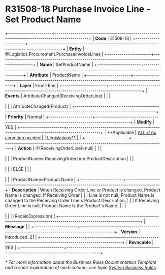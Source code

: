 ﻿---
erp.type: front-end-business-rule
erp.entity: Logistics.Procurement.PurchaseInvoiceLines
---

# R31508-18 Purchase Invoice Line - Set Product Name
+----------------------+-----------------------------------------------------------------------------------------------+
| **Code**             | 31508-18                                                                                      |
+----------------------+-----------------------------------------------------------------------------------------------+
| **Entity**           | @Logistics.Procurement.PurchaseInvoiceLines                                                   |
+----------------------+-----------------------------------------------------------------------------------------------+
| **Name**             | SetProductName                                                                                |
+----------------------+-----------------------------------------------------------------------------------------------+
| **Attribute**        | ProductName                                                                                   |
+----------------------+-----------------------------------------------------------------------------------------------+
| **Layer**            | Front-End                                                                                     |
+----------------------+-----------------------------------------------------------------------------------------------+
| **Events**           | AttributeChanged(ReceivingOrderLine)                                                          |
|                      | <br/><br/>                                                                                    |
|                      | AttributeChanged(Product)                                                                     |
+----------------------+-----------------------------------------------------------------------------------------------+
| **Priority**         | Normal                                                                                        |
+----------------------+-----------------------------------------------------------------------------------------------+
| **Modify**           | YES                                                                                           |
+----------------------+-----------------------------------------------------------------------------------------------+
| **Applicable         | [ALL // no condition needed                                                                   |
| Legislations**       | ](xref:applicable-legislations)                                                               |
+----------------------+-----------------------------------------------------------------------------------------------+
| **Action**           | IF(ReceivingOrderLine!=null)                                                                  |
|                      | <br/><br/>                                                                                    |
|                      | ProductName= ReceivingOrderLine.ProductDescription                                            |
|                      | <br/><br/>                                                                                    |
|                      | ELSE                                                                                          |
|                      | <br/><br/>                                                                                    |
|                      | ProductName=Product.Name                                                                      |
+----------------------+-----------------------------------------------------------------------------------------------+
| **Description**      | When Receiving Order Line or Product is changed, Product Name is changed. If Receiving Order  |
|                      | Line is not null, Product Name is changed to the Receiving Order Line\'s Product Description. |
|                      | If Receiving Order Line is null, Product Name is the Product\'s Name.                         |
|                      | <br/><br/>                                                                                    |
|                      | (RecalcExpression)                                                                            |
+----------------------+-----------------------------------------------------------------------------------------------+
| **Message**          |                                                                                               |
+----------------------+-----------------------------------------------------------------------------------------------+
| **Version**          | Introduced: 21                                                                                |
+----------------------+-----------------------------------------------------------------------------------------------+
| **Revocable**        | YES                                                                                           |
+----------------------+-----------------------------------------------------------------------------------------------+

*\* For more information about the Business Rules Documentation Template and a short explanation of each column, see
topic [System Business Rules](../templates/template-description-system-business-rules.md).*
